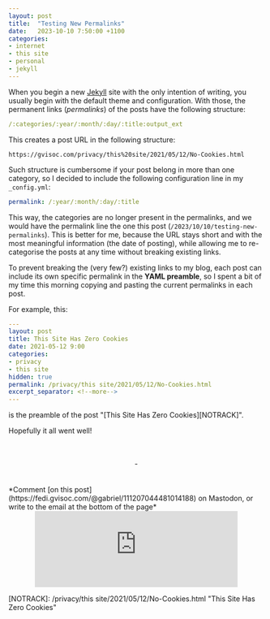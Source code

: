 ```yaml
---
layout: post
title:  "Testing New Permalinks"
date:   2023-10-10 7:50:00 +1100
categories:
- internet
- this site
- personal
- jekyll
---
```

When you begin a new [Jekyll][JEKYLL] site with the only intention of writing, you usually begin with the default theme and configuration. With those, the permanent links (*permalinks*) of the posts have the following structure:

```yaml
/:categories/:year/:month/:day/:title:output_ext
```
This creates a post URL in the following structure: 

```text
https://gvisoc.com/privacy/this%20site/2021/05/12/No-Cookies.html
```

Such structure is cumbersome if your post belong in more than one category, so I decided to include the following configuration line in my `_config.yml`:
```yaml
permalink: /:year/:month/:day/:title
```
This way, the categories are no longer present in the permalinks, and we would have the permalink line the one this post (`/2023/10/10/testing-new-permalinks`). This is better for me, because the URL stays short and with the most meaningful information (the date of posting), while allowing me to re-categorise the posts at any time without breaking existing links.

To prevent breaking the (very few?) existing links to my blog, each post can include its own specific permalink in the **YAML preamble**, so I spent a bit of my time this morning copying and pasting the current permalinks in each post.

For example, this:

```yaml
---
layout: post
title: This Site Has Zero Cookies
date: 2021-05-12 9:00
categories:
- privacy
- this site
hidden: true
permalink: /privacy/this site/2021/05/12/No-Cookies.html
excerpt_separator: <!--more-->
---
```

is the preamble of the post "[This Site Has Zero Cookies][NOTRACK]".

Hopefully it all went well!

<br/>
<br/>
<center> - </center>
<br/>
<br/>
*Comment [on this post](https://fedi.gvisoc.com/@gabriel/111207044481014188) on Mastodon, or write to the email at the bottom of the page*
<center><iframe src="https://fedi.gvisoc.com/@gabriel/111207044481014188/embed" class="mastodon-embed" style="max-width: 100%; border: 0" width="400" allowfullscreen="allowfullscreen"></iframe><script src="https://fedi.gvisoc.com/embed.js" async="async"></script></center>

[JEKYLL]: https://jekyllrb.com "Jekyll Site"
[NOTRACK]: /privacy/this site/2021/05/12/No-Cookies.html "This Site Has Zero Cookies"